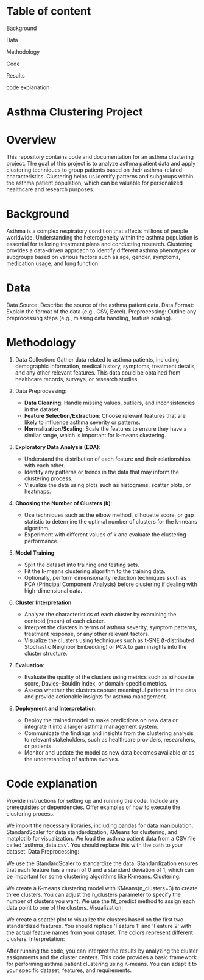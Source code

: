 # Table of content


Background

Data

Methodology

Code

Results

code explanation




# Asthma Clustering Project


# Overview
This repository contains code and documentation for an asthma clustering project. The goal of this project is to analyze asthma patient data and apply clustering techniques to group patients based on their asthma-related characteristics. Clustering helps us identify patterns and subgroups within the asthma patient population, which can be valuable for personalized healthcare and research purposes. 


# Background
Asthma is a complex respiratory condition that affects millions of people worldwide. Understanding the heterogeneity within the asthma population is essential for tailoring treatment plans and conducting research. Clustering provides a data-driven approach to identify different asthma phenotypes or subgroups based on various factors such as age, gender, symptoms, medication usage, and lung function.

# Data
Data Source: Describe the source of the asthma patient data.
Data Format: Explain the format of the data (e.g., CSV, Excel).
Preprocessing: Outline any preprocessing steps (e.g., missing data handling, feature scaling).
# Methodology

1. Data Collection: Gather data related to asthma patients, including demographic information, medical history, symptoms, treatment details, and any other relevant features. This data could be obtained from healthcare records, surveys, or research studies.

2. Data Preprocessing:
   - **Data Cleaning**: Handle missing values, outliers, and inconsistencies in the dataset.
   - **Feature Selection/Extraction**: Choose relevant features that are likely to influence asthma severity or patterns.
   - **Normalization/Scaling**: Scale the features to ensure they have a similar range, which is important for k-means clustering.

3. **Exploratory Data Analysis (EDA)**:
   - Understand the distribution of each feature and their relationships with each other.
   - Identify any patterns or trends in the data that may inform the clustering process.
   - Visualize the data using plots such as histograms, scatter plots, or heatmaps.

4. **Choosing the Number of Clusters (k)**:
   - Use techniques such as the elbow method, silhouette score, or gap statistic to determine the optimal number of clusters for the k-means algorithm.
   - Experiment with different values of k and evaluate the clustering performance.

5. **Model Training**:
   - Split the dataset into training and testing sets.
   - Fit the k-means clustering algorithm to the training data.
   - Optionally, perform dimensionality reduction techniques such as PCA (Principal Component Analysis) before clustering if dealing with high-dimensional data.

6. **Cluster Interpretation**:
   - Analyze the characteristics of each cluster by examining the centroid (mean) of each cluster.
   - Interpret the clusters in terms of asthma severity, symptom patterns, treatment response, or any other relevant factors.
   - Visualize the clusters using techniques such as t-SNE (t-distributed Stochastic Neighbor Embedding) or PCA to gain insights into the cluster structure.

7. **Evaluation**:
   - Evaluate the quality of the clusters using metrics such as silhouette score, Davies–Bouldin index, or domain-specific metrics.
   - Assess whether the clusters capture meaningful patterns in the data and provide actionable insights for asthma management.

8. **Deployment and Interpretation**:
   - Deploy the trained model to make predictions on new data or integrate it into a larger asthma management system.
   - Communicate the findings and insights from the clustering analysis to relevant stakeholders, such as healthcare providers, researchers, or patients.
   - Monitor and update the model as new data becomes available or as the understanding of asthma evolves.

# Code explanation

Provide instructions for setting up and running the code.
Include any prerequisites or dependencies.
Offer examples of how to execute the clustering process.


We import the necessary libraries, including pandas for data manipulation, StandardScaler for data standardization, KMeans for clustering, and matplotlib for visualization.
We load the asthma patient data from a CSV file called 'asthma_data.csv'. You should replace this with the path to your dataset.
Data Preprocessing:

We use the StandardScaler to standardize the data. Standardization ensures that each feature has a mean of 0 and a standard deviation of 1, which can be important for some clustering algorithms like K-means.
Clustering:

We create a K-means clustering model with KMeans(n_clusters=3) to create three clusters. You can adjust the n_clusters parameter to specify the number of clusters you want.
We use the fit_predict method to assign each data point to one of the clusters.
Visualization:

We create a scatter plot to visualize the clusters based on the first two standardized features. You should replace 'Feature 1' and 'Feature 2' with the actual feature names from your dataset.
The colors represent different clusters.
Interpretation:

After running the code, you can interpret the results by analyzing the cluster assignments and the cluster centers.
This code provides a basic framework for performing asthma patient clustering using K-means. You can adapt it to your specific dataset, features, and requirements.









